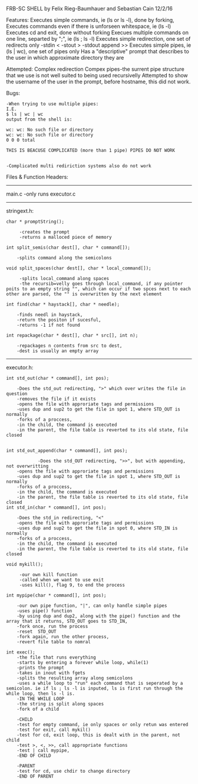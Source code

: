 FRB-SC SHELL
by Felix Rieg-Baumhauer and Sebastian Cain
12/2/16

Features:
	Executes simple commands, ie (ls or ls -l), done by forking,
	Executes commands even if there is unforseen whitespace, ie (ls    -l)
	Executes cd and exit, done without forking
	Execues multiple commands on one line, separted by ";",  ie (ls ; ls -l)
	Executes simple redirection, one set of redirects only
		-stdin <
		-stout >
		-stdout append >>
	Executes simple pipes, ie (ls | wc), one set of pipes only
	Has a "descriptive" prompt that describes to the user in which approximate directory they are
	
	
Attempted:
	Complex redirection
	Compex pipes-the surrent pipe structure that we use is not well suited to being used recursivelly
	Attempted to show the username of the user in the prompt, before hostname, this did not work. 
	
	
Bugs:

	-When trying to use multiple pipes:
	I.E.
	$ ls | wc | wc
	output from the shell is:

	wc: wc: No such file or directory
	wc: wc: No such file or directory
	0 0 0 total

	THIS IS BEACUSE COMPLICATED (more than 1 pipe) PIPES DO NOT WORK


	-Complicated multi rediriction systems also do not work
	
Files & Function Headers:

------------------------------------------------------------

main.c
	-only runs executor.c

------------------------------------------------------------

stringext.h:

	char * promptString();
	     
	     -creates the prompt
	     -returns a malloced piece of memory

	int split_semis(char dest[], char * command[]);

	    -splits command along the semicolons
	    
	void split_spaces(char dest[], char * local_command[]);

	     -splits local_command along spaces
	     -the recursib=velly goes through local_command, if any pointer poits to an empty string "", which can occur if two spces next to each other are parsed, the "" is overwritten by the next element
	     
	int find(char * haystack[], char * needle);

	    -finds needl in haystack,
	    -return the positon if sucesful,
	    -returns -1 if not found

	int repackage(char * dest[], char * src[], int n);

	    -repackages n contents from src to dest,
	    -dest is usually an empty array

---------------------------------------------------------------------

executor.h:

	int std_out(char * command[], int pos);
	
	    -Does the std_out redirecting, ">" which over writes the file in question
	    -removes the file if it exists
	    -opens the file with approriate tags and permissions
	    -uses dup and sup2 to get the file in spot 1, where STD_OUT is normally
	    -forks of a proccess,
	    -in the child, the command is executed
	    -in the parent, the file table is reverted to its old state, file closed


	int std_out_append(char * command[], int pos);
	
	    	    -Does the std_OUT redirecting, ">>", but with appending, not overwritting 
	    -opens the file with approriate tags and permissions
	    -uses dup and sup2 to get the file in spot 1, where STD_OUT is normally
	    -forks of a proccess,
	    -in the child, the command is executed
	    -in the parent, the file table is reverted to its old state, file closed
	int std_in(char * command[], int pos);
	
	    -Does the std_in redirecting, "<" 
	    -opens the file with approriate tags and permissions
	    -uses dup and sup2 to get the file in spot 0, where STD_IN is normally
	    -forks of a proccess,
	    -in the child, the command is executed
	    -in the parent, the file table is reverted to its old state, file closed

	void mykill();

	     -our own kill function
	     -called when we want to use exit
	     -uses kill(), flag 9, to end the process
	     
	int mypipe(char * command[], int pos);

	    -our own pipe function, "|", can only handle simple pipes
	    -uses pipe() function
	    -by using dup and dup2, along with the pipe() function and the array that it returns, STD_OUT goes to STD_IN,
	    -fork once, run the process
	    -reset  STD_OUT 
	    -fork again, run the other process,
	    -revert file table to nomral
	    
	int exec();
	    -the file that runs everything
	    -starts by entering a forever while loop, while(1)
	    -prints the prompt
	    -takes in inout with fgets
	    -splits the resulting array along semicolons
	    -uses a while loop to "run" each command that is seperated by a semicolon. ie if ls ; ls -l is inputed, ls is first run through the while loop, then ls -l is.
	    -IN THE WHILE LOOP
	    -the string is split along spaces
	    -fork of a child

	    -CHILD
	    -test for empty command, ie only spaces or only retun was entered
	    -test for exit, call mykil()
	    -test for cd, exit loop, this is dealt with in the parent, not child
	    -test >, <, >>, call appropriate functions
	    -test | call mypipe,
	    -END OF CHILD

	    -PARENT
	    -test for cd, use chdir to change directory
	    -END OF PARENT
	
	
	
